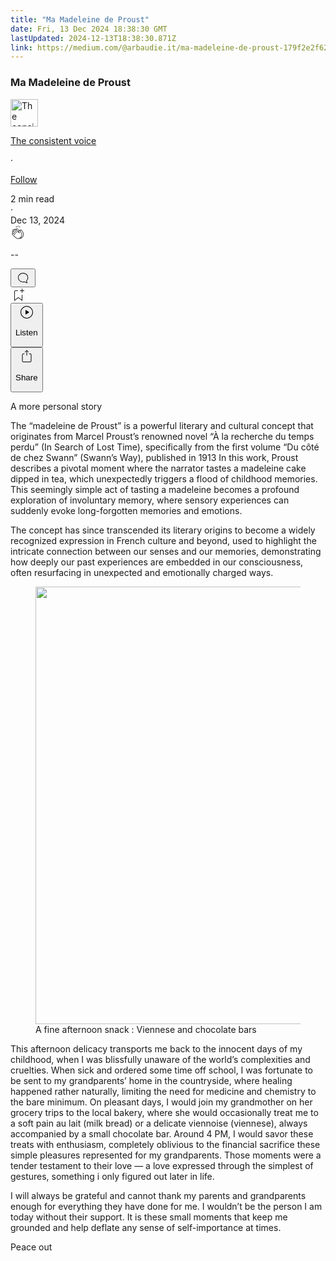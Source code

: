 ```yaml
---
title: "Ma Madeleine de Proust"
date: Fri, 13 Dec 2024 18:38:30 GMT
lastUpdated: 2024-12-13T18:38:30.871Z
link: https://medium.com/@arbaudie.it/ma-madeleine-de-proust-179f2e2f62e6?source=rss-c779d007e7fe------2
---
```


<article><div class="l"><div class="l"><span class="l"></span><section><div><div class="gr hh hi hj hk hl"></div><div class="hm hn ho hp hq"><div class="ab dd"><div class="dk bh gy gz ha hb"><div><h1 class="pw-post-title hr hs ht bf hu hv hw hx hy hz ia ib ic id ie if ig ih ii ij ik il im in io ip iq ir is it bk" data-testid="storyTitle" id="17d3">Ma Madeleine de Proust</h1><div><div class="speechify-ignore ab dq"><div class="speechify-ignore bh l"><div class="iu iv iw ix iy ab"><div><div class="ab iz"><div><div aria-hidden="false" class="bm"><a href="/@arbaudie.it?source=post_page---byline--179f2e2f62e6---------------------------------------" rel="noopener follow"><div class="l ja jb by jc jd"><div class="l gj"><img alt="The consistent voice" class="l gd by ee ef dy" data-testid="authorPhoto" height="44" loading="lazy" src="https://miro.medium.com/v2/da:true/resize:fill:88:88/0*7vBG_L_kSIeOh095" width="44"/><div class="je by l ee ef gr n jf gs"></div></div></div></a></div></div></div></div><div class="bn bh l"><div class="ab"><div style="flex:1"><span class="bf b bg z bk"><div class="jg ab q"><div class="ab q jh"><div class="ab q"><div><div aria-hidden="false" class="bm"><p class="bf b ji jj bk"><a class="ag ah ai aj ak al am an ao ap aq ar as jk" data-testid="authorName" href="/@arbaudie.it?source=post_page---byline--179f2e2f62e6---------------------------------------" rel="noopener follow">The consistent voice</a></p></div></div></div><span aria-hidden="true" class="jl jm"><span class="bf b bg z bk">·</span></span><p class="bf b ji jj bk"><span><a class="ag ah ai aj ak al am an ao ap aq ar as jn" href="/m/signin?actionUrl=https%3A%2F%2Fmedium.com%2F_%2Fsubscribe%2Fuser%2Fc779d007e7fe&amp;operation=register&amp;redirect=https%3A%2F%2Fmedium.com%2F%40arbaudie.it%2Fma-madeleine-de-proust-179f2e2f62e6&amp;user=The+consistent+voice&amp;userId=c779d007e7fe&amp;source=post_page-c779d007e7fe--byline--179f2e2f62e6---------------------post_header------------------" rel="noopener follow">Follow</a></span></p></div></div></span></div></div><div class="l ce"><span class="bf b bg z cl"><div class="ab dp jo jp jq"><span class="bf b bg z cl"><div class="ab ae"><span data-testid="storyReadTime">2 min read</span><div aria-hidden="true" class="jr js l"><span aria-hidden="true" class="l"><span class="bf b bg z cl">·</span></span></div><span data-testid="storyPublishDate">Dec 13, 2024</span></div></span></div></span></div></div></div><div class="ab dq jt ju jv jw jx jy jz ka kb kc kd ke kf kg kh ki"><div class="h k w gg gh q"><div class="ky l"><div class="ab q kz la"><div class="pw-multi-vote-icon gj lb lc ld le"><span><a class="ag ah ai aj ak al am an ao ap aq ar as at au" data-testid="headerClapButton" href="/m/signin?actionUrl=https%3A%2F%2Fmedium.com%2F_%2Fvote%2Fp%2F179f2e2f62e6&amp;operation=register&amp;redirect=https%3A%2F%2Fmedium.com%2F%40arbaudie.it%2Fma-madeleine-de-proust-179f2e2f62e6&amp;user=The+consistent+voice&amp;userId=c779d007e7fe&amp;source=---header_actions--179f2e2f62e6---------------------clap_footer------------------" rel="noopener follow"><div><div aria-hidden="false" class="bm"><div class="lf ap lg lh li lj an lk ll lm le"><svg aria-label="clap" height="24" viewbox="0 0 24 24" width="24" xmlns="http://www.w3.org/2000/svg"><path clip-rule="evenodd" d="M11.37.828 12 3.282l.63-2.454zM13.916 3.953l1.523-2.112-1.184-.39zM8.589 1.84l1.522 2.112-.337-2.501zM18.523 18.92c-.86.86-1.75 1.246-2.62 1.33a6 6 0 0 0 .407-.372c2.388-2.389 2.86-4.951 1.399-7.623l-.912-1.603-.79-1.672c-.26-.56-.194-.98.203-1.288a.7.7 0 0 1 .546-.132c.283.046.546.231.728.5l2.363 4.157c.976 1.624 1.141 4.237-1.324 6.702m-10.999-.438L3.37 14.328a.828.828 0 0 1 .585-1.408.83.83 0 0 1 .585.242l2.158 2.157a.365.365 0 0 0 .516-.516l-2.157-2.158-1.449-1.449a.826.826 0 0 1 1.167-1.17l3.438 3.44a.363.363 0 0 0 .516 0 .364.364 0 0 0 0-.516L5.293 9.513l-.97-.97a.826.826 0 0 1 0-1.166.84.84 0 0 1 1.167 0l.97.968 3.437 3.436a.36.36 0 0 0 .517 0 .366.366 0 0 0 0-.516L6.977 7.83a.82.82 0 0 1-.241-.584.82.82 0 0 1 .824-.826c.219 0 .43.087.584.242l5.787 5.787a.366.366 0 0 0 .587-.415l-1.117-2.363c-.26-.56-.194-.98.204-1.289a.7.7 0 0 1 .546-.132c.283.046.545.232.727.501l2.193 3.86c1.302 2.38.883 4.59-1.277 6.75-1.156 1.156-2.602 1.627-4.19 1.367-1.418-.236-2.866-1.033-4.079-2.246M10.75 5.971l2.12 2.12c-.41.502-.465 1.17-.128 1.89l.22.465-3.523-3.523a.8.8 0 0 1-.097-.368c0-.22.086-.428.241-.584a.847.847 0 0 1 1.167 0m7.355 1.705c-.31-.461-.746-.758-1.23-.837a1.44 1.44 0 0 0-1.11.275c-.312.24-.505.543-.59.881a1.74 1.74 0 0 0-.906-.465 1.47 1.47 0 0 0-.82.106l-2.182-2.182a1.56 1.56 0 0 0-2.2 0 1.54 1.54 0 0 0-.396.701 1.56 1.56 0 0 0-2.21-.01 1.55 1.55 0 0 0-.416.753c-.624-.624-1.649-.624-2.237-.037a1.557 1.557 0 0 0 0 2.2c-.239.1-.501.238-.715.453a1.56 1.56 0 0 0 0 2.2l.516.515a1.556 1.556 0 0 0-.753 2.615L7.01 19c1.32 1.319 2.909 2.189 4.475 2.449q.482.08.971.08c.85 0 1.653-.198 2.393-.579.231.033.46.054.686.054 1.266 0 2.457-.52 3.505-1.567 2.763-2.763 2.552-5.734 1.439-7.586z" fill-rule="evenodd"></path></svg></div></div></div></a></span></div><div class="pw-multi-vote-count l ln lo lp lq lr ls lt"><p class="bf b ew z cl"><span class="lu">--</span></p></div></div></div><div><div aria-hidden="false" class="bm"><button aria-label="responses" class="ap lf lv lw ab q gk lx ly"><svg class="lz" height="24" viewbox="0 0 24 24" width="24" xmlns="http://www.w3.org/2000/svg"><path d="M18.006 16.803c1.533-1.456 2.234-3.325 2.234-5.321C20.24 7.357 16.709 4 12.191 4S4 7.357 4 11.482c0 4.126 3.674 7.482 8.191 7.482.817 0 1.622-.111 2.393-.327.231.2.48.391.744.559 1.06.693 2.203 1.044 3.399 1.044.224-.008.4-.112.486-.287a.49.49 0 0 0-.042-.518c-.495-.67-.845-1.364-1.04-2.057a4 4 0 0 1-.125-.598zm-3.122 1.055-.067-.223-.315.096a8 8 0 0 1-2.311.338c-4.023 0-7.292-2.955-7.292-6.587 0-3.633 3.269-6.588 7.292-6.588 4.014 0 7.112 2.958 7.112 6.593 0 1.794-.608 3.469-2.027 4.72l-.195.168v.255c0 .056 0 .151.016.295.025.231.081.478.154.733.154.558.398 1.117.722 1.659a5.3 5.3 0 0 1-2.165-.845c-.276-.176-.714-.383-.941-.59z"></path></svg></button></div></div></div><div class="ab q kj kk kl km kn ko kp kq kr ks kt ku kv kw kx"><div class="ma k j i d"></div><div class="h k"><div><div aria-hidden="false" class="bm"><span><a class="ag ah ai aj ak al am an ao ap aq ar as at au" data-testid="headerBookmarkButton" href="/m/signin?actionUrl=https%3A%2F%2Fmedium.com%2F_%2Fbookmark%2Fp%2F179f2e2f62e6&amp;operation=register&amp;redirect=https%3A%2F%2Fmedium.com%2F%40arbaudie.it%2Fma-madeleine-de-proust-179f2e2f62e6&amp;source=---header_actions--179f2e2f62e6---------------------bookmark_footer------------------" rel="noopener follow"><svg aria-label="Add to list bookmark button" class="cl mb" fill="none" height="25" viewbox="0 0 25 25" width="25" xmlns="http://www.w3.org/2000/svg"><path d="M18 2.5a.5.5 0 0 1 1 0V5h2.5a.5.5 0 0 1 0 1H19v2.5a.5.5 0 1 1-1 0V6h-2.5a.5.5 0 0 1 0-1H18zM7 7a1 1 0 0 1 1-1h3.5a.5.5 0 0 0 0-1H8a2 2 0 0 0-2 2v14a.5.5 0 0 0 .805.396L12.5 17l5.695 4.396A.5.5 0 0 0 19 21v-8.5a.5.5 0 0 0-1 0v7.485l-5.195-4.012a.5.5 0 0 0-.61 0L7 19.985z" fill="currentColor"></path></svg></a></span></div></div></div><div class="gd mc dp"><div class="l ae"><div class="ab dd"><div class="md me mf mg mh mi dk bh"><div class="ab"><div aria-hidden="false" class="bm"><div><div aria-hidden="false" class="bm"><button aria-label="Listen" class="ag gk ai aj ak al am mj ao ap aq fx mk ml ly mm mn mo mp mq s mr ms mt mu mv mw mx u my mz na" data-testid="audioPlayButton"><svg fill="none" height="24" viewbox="0 0 24 24" width="24" xmlns="http://www.w3.org/2000/svg"><path clip-rule="evenodd" d="M3 12a9 9 0 1 1 18 0 9 9 0 0 1-18 0m9-10C6.477 2 2 6.477 2 12s4.477 10 10 10 10-4.477 10-10S17.523 2 12 2m3.376 10.416-4.599 3.066a.5.5 0 0 1-.777-.416V8.934a.5.5 0 0 1 .777-.416l4.599 3.066a.5.5 0 0 1 0 .832" fill="currentColor" fill-rule="evenodd"></path></svg><div class="j i d"><p class="bf b bg z cl">Listen</p></div></button></div></div></div></div></div></div></div></div><div aria-describedby="postFooterSocialMenu" aria-hidden="false" aria-labelledby="postFooterSocialMenu" class="bm"><div><div aria-hidden="false" class="bm"><button aria-controls="postFooterSocialMenu" aria-expanded="false" aria-label="Share Post" class="ag gk ai aj ak al am mj ao ap aq fx mk ml ly mm mn mo mp mq s mr ms mt mu mv mw mx u my mz na" data-testid="headerSocialShareButton"><svg fill="none" height="24" viewbox="0 0 24 24" width="24" xmlns="http://www.w3.org/2000/svg"><path clip-rule="evenodd" d="M15.218 4.931a.4.4 0 0 1-.118.132l.012.006a.45.45 0 0 1-.292.074.5.5 0 0 1-.3-.13l-2.02-2.02v7.07c0 .28-.23.5-.5.5s-.5-.22-.5-.5v-7.04l-2 2a.45.45 0 0 1-.57.04h-.02a.4.4 0 0 1-.16-.3.4.4 0 0 1 .1-.32l2.8-2.8a.5.5 0 0 1 .7 0l2.8 2.79a.42.42 0 0 1 .068.498m-.106.138.008.004v-.01zM16 7.063h1.5a2 2 0 0 1 2 2v10a2 2 0 0 1-2 2h-11c-1.1 0-2-.9-2-2v-10a2 2 0 0 1 2-2H8a.5.5 0 0 1 .35.15.5.5 0 0 1 .15.35.5.5 0 0 1-.15.35.5.5 0 0 1-.35.15H6.4c-.5 0-.9.4-.9.9v10.2a.9.9 0 0 0 .9.9h11.2c.5 0 .9-.4.9-.9v-10.2c0-.5-.4-.9-.9-.9H16a.5.5 0 0 1 0-1" fill="currentColor" fill-rule="evenodd"></path></svg><div class="j i d"><p class="bf b bg z cl">Share</p></div></button></div></div></div></div></div></div></div></div></div><p class="pw-post-body-paragraph nb nc ht nd b ne nf ng nh ni nj nk nl nm nn no np nq nr ns nt nu nv nw nx ny hm bk" id="ab83">A more personal story</p><p class="pw-post-body-paragraph nb nc ht nd b ne nf ng nh ni nj nk nl nm nn no np nq nr ns nt nu nv nw nx ny hm bk" id="f8ec">The “madeleine de Proust” is a powerful literary and cultural concept that originates from Marcel Proust’s renowned novel “À la recherche du temps perdu” (In Search of Lost Time), specifically from the first volume “Du côté de chez Swann” (Swann’s Way), published in 1913 In this work, Proust describes a pivotal moment where the narrator tastes a madeleine cake dipped in tea, which unexpectedly triggers a flood of childhood memories. This seemingly simple act of tasting a madeleine becomes a profound exploration of involuntary memory, where sensory experiences can suddenly evoke long-forgotten memories and emotions.</p><p class="pw-post-body-paragraph nb nc ht nd b ne nf ng nh ni nj nk nl nm nn no np nq nr ns nt nu nv nw nx ny hm bk" id="919b">The concept has since transcended its literary origins to become a widely recognized expression in French culture and beyond, used to highlight the intricate connection between our senses and our memories, demonstrating how deeply our past experiences are embedded in our consciousness, often resurfacing in unexpected and emotionally charged ways.</p><figure class="oc od oe of og oh nz oa paragraph-image"><div class="oi oj gj ok bh ol" role="button" tabindex="0"><div class="nz oa ob"><picture><source sizes="(min-resolution: 4dppx) and (max-width: 700px) 50vw, (-webkit-min-device-pixel-ratio: 4) and (max-width: 700px) 50vw, (min-resolution: 3dppx) and (max-width: 700px) 67vw, (-webkit-min-device-pixel-ratio: 3) and (max-width: 700px) 65vw, (min-resolution: 2.5dppx) and (max-width: 700px) 80vw, (-webkit-min-device-pixel-ratio: 2.5) and (max-width: 700px) 80vw, (min-resolution: 2dppx) and (max-width: 700px) 100vw, (-webkit-min-device-pixel-ratio: 2) and (max-width: 700px) 100vw, 700px" srcset="https://miro.medium.com/v2/resize:fit:640/format:webp/1*6pN4D-2r3dUg4-dboRpwuA.jpeg 640w, https://miro.medium.com/v2/resize:fit:720/format:webp/1*6pN4D-2r3dUg4-dboRpwuA.jpeg 720w, https://miro.medium.com/v2/resize:fit:750/format:webp/1*6pN4D-2r3dUg4-dboRpwuA.jpeg 750w, https://miro.medium.com/v2/resize:fit:786/format:webp/1*6pN4D-2r3dUg4-dboRpwuA.jpeg 786w, https://miro.medium.com/v2/resize:fit:828/format:webp/1*6pN4D-2r3dUg4-dboRpwuA.jpeg 828w, https://miro.medium.com/v2/resize:fit:1100/format:webp/1*6pN4D-2r3dUg4-dboRpwuA.jpeg 1100w, https://miro.medium.com/v2/resize:fit:1400/format:webp/1*6pN4D-2r3dUg4-dboRpwuA.jpeg 1400w" type="image/webp"/><source data-testid="og" sizes="(min-resolution: 4dppx) and (max-width: 700px) 50vw, (-webkit-min-device-pixel-ratio: 4) and (max-width: 700px) 50vw, (min-resolution: 3dppx) and (max-width: 700px) 67vw, (-webkit-min-device-pixel-ratio: 3) and (max-width: 700px) 65vw, (min-resolution: 2.5dppx) and (max-width: 700px) 80vw, (-webkit-min-device-pixel-ratio: 2.5) and (max-width: 700px) 80vw, (min-resolution: 2dppx) and (max-width: 700px) 100vw, (-webkit-min-device-pixel-ratio: 2) and (max-width: 700px) 100vw, 700px" srcset="https://miro.medium.com/v2/resize:fit:640/1*6pN4D-2r3dUg4-dboRpwuA.jpeg 640w, https://miro.medium.com/v2/resize:fit:720/1*6pN4D-2r3dUg4-dboRpwuA.jpeg 720w, https://miro.medium.com/v2/resize:fit:750/1*6pN4D-2r3dUg4-dboRpwuA.jpeg 750w, https://miro.medium.com/v2/resize:fit:786/1*6pN4D-2r3dUg4-dboRpwuA.jpeg 786w, https://miro.medium.com/v2/resize:fit:828/1*6pN4D-2r3dUg4-dboRpwuA.jpeg 828w, https://miro.medium.com/v2/resize:fit:1100/1*6pN4D-2r3dUg4-dboRpwuA.jpeg 1100w, https://miro.medium.com/v2/resize:fit:1400/1*6pN4D-2r3dUg4-dboRpwuA.jpeg 1400w"/><img alt="" class="bh mi om c" height="700" loading="eager" role="presentation" width="700"/></picture></div></div><figcaption class="on gf oo nz oa op oq bf b bg z cl">A fine afternoon snack : Viennese and chocolate bars</figcaption></figure><p class="pw-post-body-paragraph nb nc ht nd b ne nf ng nh ni nj nk nl nm nn no np nq nr ns nt nu nv nw nx ny hm bk" id="b2f9">This afternoon delicacy transports me back to the innocent days of my childhood, when I was blissfully unaware of the world’s complexities and cruelties. When sick and ordered some time off school, I was fortunate to be sent to my grandparents’ home in the countryside, where healing happened rather naturally, limiting the need for medicine and chemistry to the bare minimum. On pleasant days, I would join my grandmother on her grocery trips to the local bakery, where she would occasionally treat me to a soft pain au lait (milk bread) or a delicate viennoise (viennese), always accompanied by a small chocolate bar. Around 4 PM, I would savor these treats with enthusiasm, completely oblivious to the financial sacrifice these simple pleasures represented for my grandparents. Those moments were a tender testament to their love — a love expressed through the simplest of gestures, something i only figured out later in life.</p><p class="pw-post-body-paragraph nb nc ht nd b ne nf ng nh ni nj nk nl nm nn no np nq nr ns nt nu nv nw nx ny hm bk" id="d181">I will always be grateful and cannot thank my parents and grandparents enough for everything they have done for me. I wouldn’t be the person I am today without their support. It is these small moments that keep me grounded and help deflate any sense of self-importance at times.</p><p class="pw-post-body-paragraph nb nc ht nd b ne nf ng nh ni nj nk nl nm nn no np nq nr ns nt nu nv nw nx ny hm bk" id="0fb9">Peace out</p></div></div></div></div></section></div></div></article>
